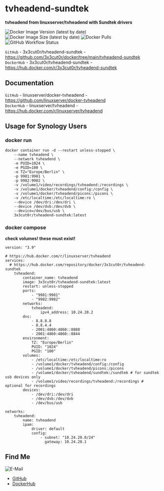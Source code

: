 # tvheadend-sundtek

**tvheadend from linuxserver/tvheadend with Sundtek drivers**

![Docker Image Version (latest by date)](https://img.shields.io/docker/v/3x3cut0r/tvheadend-sundtek)
![Docker Image Size (latest by date)](https://img.shields.io/docker/image-size/3x3cut0r/tvheadend-sundtek)
![Docker Pulls](https://img.shields.io/docker/pulls/3x3cut0r/tvheadend-sundtek)
![GitHub Workflow Status](https://img.shields.io/github/actions/workflow/status/3x3cut0r/docker/tvheadend-sundtek.yml?branch=main)

`GitHub` - 3x3cut0r/tvheadend-sundtek - https://github.com/3x3cut0r/docker/tree/main/tvheadend-sundtek  
`DockerHub` - 3x3cut0r/tvheadend-sundtek - https://hub.docker.com/r/3x3cut0r/tvheadend-sundtek

## Documentation

`GitHub` - linuxserver/docker-tvheadend - https://github.com/linuxserver/docker-tvheadend  
`DockerHub` - linuxserver/tvheadend - https://hub.docker.com/r/linuxserver/tvheadend

## Usage for Synology Users

### docker run

```shell
docker container run -d --restart unless-stopped \
    --name tvheadend \
    --network tvheadend \
    -e PUID=1024 \
    -e PGID=100 \
    -e TZ="Europe/Berlin" \
    -p 9981:9981 \
    -p 9982:9982 \
    -v /volume1/video/recordings/tvheadend:/recordings \
    -v /volume1/docker/tvheadend/config:/config \
    -v /volume1/docker/tvheadend/picons:/picons \
    -v /etc/localtime:/etc/localtime:ro \
    --device /dev/dri:/dev/dri \
    --device /dev/dvb:/dev/dvb \
    --device=/dev/bus/usb \
    3x3cut0r/tvheadend-sundtek:latest
```

### docker compose

**check volumes! these must exist!**

```shell
version: "3.9"

# https://hub.docker.com/r/linuxserver/tvheadend
services:
  # https://hub.docker.com/repository/docker/3x3cut0r/tvheadend-sundtek
    tvheadend:
        container_name: tvheadend
        image: 3x3cut0r/tvheadend-sundtek:latest
        restart: unless-stopped
        ports:
            - "9981:9981"
            - "9982:9982"
        networks:
            tvheadend:
                ipv4_address: 10.24.20.2
        dns:
            - 8.8.8.8
            - 8.8.4.4
            - 2001:4860:4860::8888
            - 2001:4860:4860::8844
        environment:
            TZ: "Europe/Berlin"
            PUID: "1024"
            PGID: "100"
        volumes:
            - /etc/localtime:/etc/localtime:ro
            - /volume1/docker/tvheadend/config:/config
            - /volume1/docker/tvheadend/picons:/picons
            - /volume1/docker/tvheadend/sundtek:/sundtek # for sundtek usb devices only
            - /volume1/video/recordings/tvheadend:/recordings # optional for recordings
        devices:
            - /dev/dri:/dev/dri
            - /dev/dvb:/dev/dvb
            - /dev/bus/usb

networks:
    tvheadend:
        name: tvheadend
        ipam:
            driver: default
            config:
                - subnet: "10.24.20.0/24"
                  gateway: 10.24.20.1

```

## Find Me <a name="findme"></a>

![E-Mail](https://img.shields.io/badge/E--Mail-executor55%40gmx.de-red)

- [GitHub](https://github.com/3x3cut0r)
- [DockerHub](https://hub.docker.com/u/3x3cut0r)
